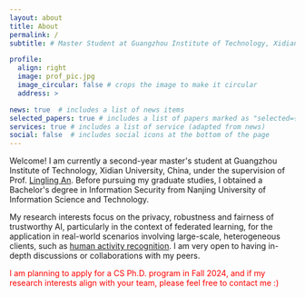 ```yaml
---
layout: about
title: About
permalink: /
subtitle: # Master Student at Guangzhou Institute of Technology, Xidian University, China

profile:
  align: right
  image: prof_pic.jpg
  image_circular: false # crops the image to make it circular
  address: >

news: true  # includes a list of news items
selected_papers: true # includes a list of papers marked as "selected={true}"
services: true # includes a list of service (adapted from news)
social: false  # includes social icons at the bottom of the page
---
```


Welcome! I am currently a second-year master's student at Guangzhou Institute of Technology, Xidian University, China, under the supervision of Prof. [Lingling An](https://scholar.google.com/citations?hl=zh-CN&user=DZuZUBYAAAAJ&view_op=list_works&sortby=pubdate). Before pursuing my graduate studies, I obtained a Bachelor's degree in Information Security from Nanjing University of Information Science and Technology.

My research interests focus on the privacy, robustness and fairness of trustworthy AI, particularly in the context of federated learning, for the application in real-world scenarios involving large-scale, heterogeneous clients, such as [human activity recognition](https://dl.acm.org/doi/pdf/10.1145/3580795). I am very open to having in-depth discussions or collaborations with my peers.

<span style="color:red"> I am planning to apply for a CS Ph.D. program in Fall 2024, and if my research interests align with your team, please feel free to contact me :)